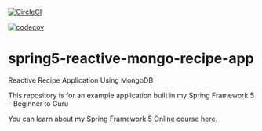 [![CircleCI](https://circleci.com/gh/enok/spring5-reactive-mongo-recipe-app.svg?style=svg)](https://circleci.com/gh/enok/spring5-reactive-mongo-recipe-app)

[![codecov](https://codecov.io/gh/enok/spring5-reactive-mongo-recipe-app/branch/master/graph/badge.svg)](https://codecov.io/gh/enok/spring5-reactive-mongo-recipe-app)

# spring5-reactive-mongo-recipe-app
Reactive Recipe Application Using MongoDB

This repository is for an example application built in my Spring Framework 5 - Beginner to Guru

You can learn about my Spring Framework 5 Online course [here.](http://courses.springframework.guru/p/spring-framework-5-begginer-to-guru/?product_id=363173)
